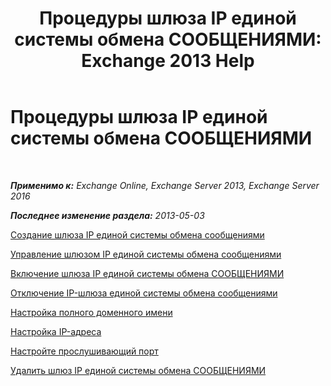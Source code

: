 ﻿---
title: 'Процедуры шлюза IP единой системы обмена СООБЩЕНИЯМИ: Exchange 2013 Help'
TOCTitle: Процедуры шлюза IP единой системы обмена СООБЩЕНИЯМИ
ms:assetid: 298e51f5-9e42-4395-b9ea-6f16c28a8422
ms:mtpsurl: https://technet.microsoft.com/ru-ru/library/JJ822153(v=EXCHG.150)
ms:contentKeyID: 50556363
ms.date: 05/22/2018
mtps_version: v=EXCHG.150
ms.translationtype: MT
---

# Процедуры шлюза IP единой системы обмена СООБЩЕНИЯМИ

 

_**Применимо к:** Exchange Online, Exchange Server 2013, Exchange Server 2016_

_**Последнее изменение раздела:** 2013-05-03_

[Создание шлюза IP единой системы обмена сообщениями](create-a-um-ip-gateway-exchange-2013-help.md)

[Управление шлюзом IP единой системы обмена сообщениями](manage-a-um-ip-gateway-exchange-2013-help.md)

[Включение шлюза IP единой системы обмена СООБЩЕНИЯМИ](enable-a-um-ip-gateway-exchange-2013-help.md)

[Отключение IP-шлюза единой системы обмена сообщениями](disable-a-um-ip-gateway-exchange-2013-help.md)

[Настройка полного доменного имени](configure-a-fully-qualified-domain-name-exchange-2013-help.md)

[Настройка IP-адреса](configure-the-ip-address-exchange-2013-help.md)

[Настройте прослушивающий порт](configure-the-listening-port-exchange-2013-help.md)

[Удалить шлюз IP единой системы обмена СООБЩЕНИЯМИ](delete-a-um-ip-gateway-exchange-2013-help.md)

